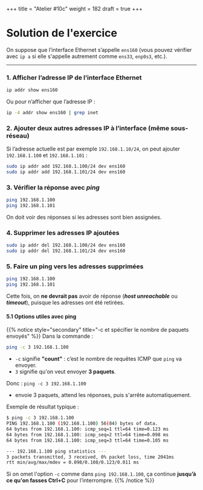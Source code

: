 +++
title = "Atelier #10c"
weight = 182
draft = true
+++

# Solution de l'exercice

On suppose que l’interface Ethernet s’appelle `ens160` (vous pouvez vérifier avec `ip a` si elle s'appelle autrement comme `ens33`, `enp0s3`, etc.).

---

### 1. Afficher l’adresse IP de l’interface Ethernet

```bash
ip addr show ens160
```

Ou pour n’afficher que l’adresse IP :

```bash
ip -4 addr show ens160 | grep inet
```


### 2. Ajouter deux autres adresses IP à l’interface (même sous-réseau)

Si l’adresse actuelle est par exemple `192.168.1.10/24`, on peut ajouter `192.168.1.100` et `192.168.1.101` :

```bash
sudo ip addr add 192.168.1.100/24 dev ens160
sudo ip addr add 192.168.1.101/24 dev ens160
```


### 3. Vérifier la réponse avec *ping*

```bash
ping 192.168.1.100
ping 192.168.1.101
```

On doit voir des réponses si les adresses sont bien assignées.


### 4. Supprimer les adresses IP ajoutées

```bash
sudo ip addr del 192.168.1.100/24 dev ens160
sudo ip addr del 192.168.1.101/24 dev ens160
```


### 5. Faire un ping vers les adresses supprimées

```bash
ping 192.168.1.100
ping 192.168.1.101
```

Cette fois, on **ne devrait pas** avoir de réponse (***host unreachable*** ou ***timeout***), puisque les adresses ont été retirées.

#### 5.1 Options utiles avec ping

{{% notice style="secondary" title="-c et spécifier le nombre de paquets envoyés" %}}
Dans la commande :

```bash
ping -c 3 192.168.1.100
```

- `-c` signifie **"count"** : c’est le nombre de requêtes ICMP que `ping` va envoyer.
- `3` signifie qu'on veut envoyer **3 paquets**.

Donc : `ping -c 3 192.168.1.100`  
- envoie 3 paquets, attend les réponses, puis s'arrête automatiquement. 

Exemple de résultat typique :
```bash
$ ping -c 3 192.168.1.100
PING 192.168.1.100 (192.168.1.100) 56(84) bytes of data.
64 bytes from 192.168.1.100: icmp_seq=1 ttl=64 time=0.123 ms
64 bytes from 192.168.1.100: icmp_seq=2 ttl=64 time=0.098 ms
64 bytes from 192.168.1.100: icmp_seq=3 ttl=64 time=0.105 ms

--- 192.168.1.100 ping statistics ---
3 packets transmitted, 3 received, 0% packet loss, time 2041ms
rtt min/avg/max/mdev = 0.098/0.108/0.123/0.011 ms

``` 

Si on omet l'option `-c` comme dans `ping 192.168.1.100`, ça continue **jusqu’à ce qu'on fasses Ctrl+C** pour l’interrompre.
{{% /notice %}}


